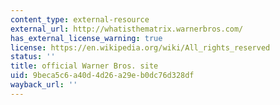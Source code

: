 ```yaml
---
content_type: external-resource
external_url: http://whatisthematrix.warnerbros.com/
has_external_license_warning: true
license: https://en.wikipedia.org/wiki/All_rights_reserved
status: ''
title: official Warner Bros. site
uid: 9beca5c6-a40d-4d26-a29e-b0dc76d328df
wayback_url: ''
---
```

